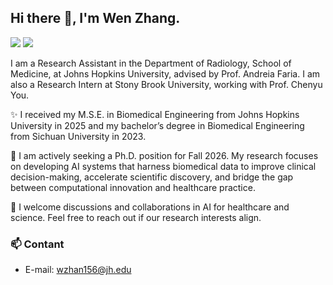 ## Hi there 👋, I'm Wen Zhang.

[![](https://img.shields.io/badge/🌐%20%20%20Homepage-red??&style=flat)]()  [![](https://img.shields.io/badge/Google%20Scholar-%234285F4.svg?&style=flat&logo=google-scholar&logoColor=white)](https://scholar.google.com/citations?user=_foUdjYAAAAJ&hl=en)

I am a Research Assistant in the Department of Radiology, School of Medicine, at Johns Hopkins University, advised by Prof. Andreia Faria. I am also a Research Intern at Stony Brook University, working with Prof. Chenyu You.

✨ I received my M.S.E. in Biomedical Engineering from Johns Hopkins University in 2025 and my bachelor’s degree in Biomedical Engineering from Sichuan University in 2023.

🤔 I am actively seeking a Ph.D. position for Fall 2026. My research focuses on developing AI systems that harness biomedical data to improve clinical decision-making, accelerate scientific discovery, and bridge the gap between computational innovation and healthcare practice.

🌱 I welcome discussions and collaborations in AI for healthcare and science. Feel free to reach out if our research interests align.

### 📫 Contant 
- E-mail: wzhan156@jh.edu
